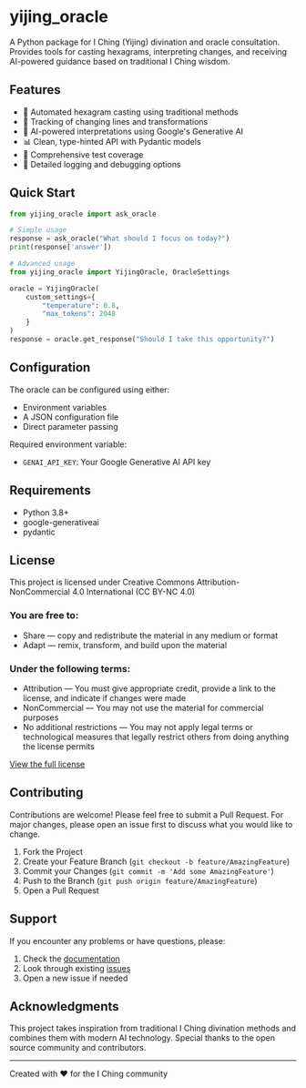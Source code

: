 # yijing_oracle

A Python package for I Ching (Yijing) divination and oracle consultation. Provides tools for casting hexagrams, interpreting changes, and receiving AI-powered guidance based on traditional I Ching wisdom.

## Features

- 🎲 Automated hexagram casting using traditional methods
- 🔄 Tracking of changing lines and transformations
- 🤖 AI-powered interpretations using Google's Generative AI
- 📊 Clean, type-hinted API with Pydantic models
- 🧪 Comprehensive test coverage
- 📝 Detailed logging and debugging options

## Quick Start

```python
from yijing_oracle import ask_oracle

# Simple usage
response = ask_oracle("What should I focus on today?")
print(response['answer'])

# Advanced usage
from yijing_oracle import YijingOracle, OracleSettings

oracle = YijingOracle(
    custom_settings={
        "temperature": 0.8,
        "max_tokens": 2048
    }
)
response = oracle.get_response("Should I take this opportunity?")
```

## Configuration

The oracle can be configured using either:
- Environment variables
- A JSON configuration file
- Direct parameter passing

Required environment variable:
- `GENAI_API_KEY`: Your Google Generative AI API key

## Requirements

- Python 3.8+
- google-generativeai
- pydantic

## License

This project is licensed under Creative Commons Attribution-NonCommercial 4.0 International (CC BY-NC 4.0)

### You are free to:
- Share — copy and redistribute the material in any medium or format
- Adapt — remix, transform, and build upon the material

### Under the following terms:
- Attribution — You must give appropriate credit, provide a link to the license, and indicate if changes were made
- NonCommercial — You may not use the material for commercial purposes
- No additional restrictions — You may not apply legal terms or technological measures that legally restrict others from doing anything the license permits

[View the full license](https://creativecommons.org/licenses/by-nc/4.0/)

## Contributing

Contributions are welcome! Please feel free to submit a Pull Request. For major changes, please open an issue first to discuss what you would like to change.

1. Fork the Project
2. Create your Feature Branch (`git checkout -b feature/AmazingFeature`)
3. Commit your Changes (`git commit -m 'Add some AmazingFeature'`)
4. Push to the Branch (`git push origin feature/AmazingFeature`)
5. Open a Pull Request

## Support

If you encounter any problems or have questions, please:
1. Check the [documentation](docs/)
2. Look through existing [issues](issues/)
3. Open a new issue if needed

## Acknowledgments

This project takes inspiration from traditional I Ching divination methods and combines them with modern AI technology. Special thanks to the open source community and contributors.

---

Created with ❤️ for the I Ching community